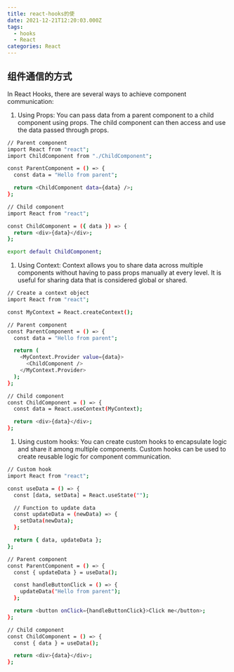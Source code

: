 ```yaml
---
title: react-hooks的使
date: 2021-12-21T12:20:03.000Z
tags:
  - hooks
  - React
categories: React
---
```



## 组件通信的方式

In React Hooks, there are several ways to achieve component communication:

1. Using Props: You can pass data from a parent component to a child component using props. The child component can then access and use the data passed through props.

```bash
// Parent component
import React from "react";
import ChildComponent from "./ChildComponent";

const ParentComponent = () => {
  const data = "Hello from parent";

  return <ChildComponent data={data} />;
};

// Child component
import React from "react";

const ChildComponent = ({ data }) => {
  return <div>{data}</div>;
};

export default ChildComponent;
```

1. Using Context: Context allows you to share data across multiple components without having to pass props manually at every level. It is useful for sharing data that is considered global or shared.

```bash
// Create a context object
import React from "react";

const MyContext = React.createContext();

// Parent component
const ParentComponent = () => {
  const data = "Hello from parent";

  return (
    <MyContext.Provider value={data}>
      <ChildComponent />
    </MyContext.Provider>
  );
};

// Child component
const ChildComponent = () => {
  const data = React.useContext(MyContext);

  return <div>{data}</div>;
};
```

1. Using custom hooks: You can create custom hooks to encapsulate logic and share it among multiple components. Custom hooks can be used to create reusable logic for component communication.

```bash
// Custom hook
import React from "react";

const useData = () => {
  const [data, setData] = React.useState("");

  // Function to update data
  const updateData = (newData) => {
    setData(newData);
  };

  return { data, updateData };
};

// Parent component
const ParentComponent = () => {
  const { updateData } = useData();

  const handleButtonClick = () => {
    updateData("Hello from parent");
  };

  return <button onClick={handleButtonClick}>Click me</button>;
};

// Child component
const ChildComponent = () => {
  const { data } = useData();

  return <div>{data}</div>;
};
```